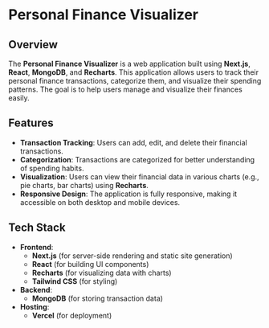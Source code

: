 # Personal Finance Visualizer

## Overview
The **Personal Finance Visualizer** is a web application built using **Next.js**, **React**, **MongoDB**, and **Recharts**. This application allows users to track their personal finance transactions, categorize them, and visualize their spending patterns. The goal is to help users manage and visualize their finances easily.

## Features
- **Transaction Tracking**: Users can add, edit, and delete their financial transactions.
- **Categorization**: Transactions are categorized for better understanding of spending habits.
- **Visualization**: Users can view their financial data in various charts (e.g., pie charts, bar charts) using **Recharts**.
- **Responsive Design**: The application is fully responsive, making it accessible on both desktop and mobile devices.

## Tech Stack
- **Frontend**: 
  - **Next.js** (for server-side rendering and static site generation)
  - **React** (for building UI components)
  - **Recharts** (for visualizing data with charts)
  - **Tailwind CSS** (for styling)
- **Backend**:
  - **MongoDB** (for storing transaction data)
- **Hosting**: 
  - **Vercel** (for deployment)


